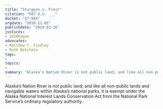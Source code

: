 ```yaml
---
title: "Sturgeon v. Frost"
citation: "587 U.S. ___"
docket: "17-949"
argdate: "2018-11-05"
publishdate: "2019-03-26"
justices:
- 2010kagan
advocates:
- Matthew T. Findley
- Ruth Botstein
tags:
- 
topics:
- 
summary: "Alaska’s Nation River is not public land; and like all non-public lands and navigable waters within Alaska’s national parks, it is exempt under the Alaska National Interest Lands Conservation Act from the National Park Service’s ordinary regulatory authority."
---
```

Alaska’s Nation River is not public land; and like all non-public lands and navigable waters within Alaska’s national parks, it is exempt under the Alaska National Interest Lands Conservation Act from the National Park Service’s ordinary regulatory authority.